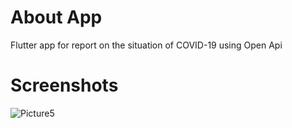 # About App

Flutter app for report on the situation of COVID-19 using Open Api





# Screenshots


![Picture5](https://user-images.githubusercontent.com/85428747/122330547-92660600-cf5d-11eb-9750-74d1d21ddeb7.png)
